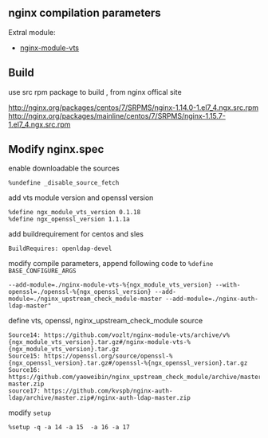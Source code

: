 ## nginx compilation parameters ##

Extral module:
- [nginx-module-vts](https://github.com/vozlt/nginx-module-vts)

## Build

use src rpm package to build , from nginx offical site

http://nginx.org/packages/centos/7/SRPMS/nginx-1.14.0-1.el7_4.ngx.src.rpm
http://nginx.org/packages/mainline/centos/7/SRPMS/nginx-1.15.7-1.el7_4.ngx.src.rpm

## Modify nginx.spec
enable downloadable the sources
```
%undefine _disable_source_fetch
```

add vts module version and openssl version 
```
%define ngx_module_vts_version 0.1.18
%define ngx_openssl_version 1.1.1a
```

add buildrequirement for centos and sles
```
BuildRequires: openldap-devel
```
modify compile parameters, append following code to `%define BASE_CONFIGURE_ARGS`
```
--add-module=./nginx-module-vts-%{ngx_module_vts_version} --with-openssl=./openssl-%{ngx_openssl_version} --add-module=./nginx_upstream_check_module-master --add-module=./nginx-auth-ldap-master"
```

define vts,  openssl,  nginx_upstream_check_module source
```
Source14: https://github.com/vozlt/nginx-module-vts/archive/v%{ngx_module_vts_version}.tar.gz#/nginx-module-vts-%{ngx_module_vts_version}.tar.gz
Source15: https://openssl.org/source/openssl-%{ngx_openssl_version}.tar.gz#/openssl-%{ngx_openssl_version}.tar.gz
Source16: https://github.com/yaoweibin/nginx_upstream_check_module/archive/master.zip#/nginx_upstream_check_module-master.zip
source17: https://github.com/kvspb/nginx-auth-ldap/archive/master.zip#/nginx-auth-ldap-master.zip
```


modify `setup`
```
%setup -q -a 14 -a 15  -a 16 -a 17
```
